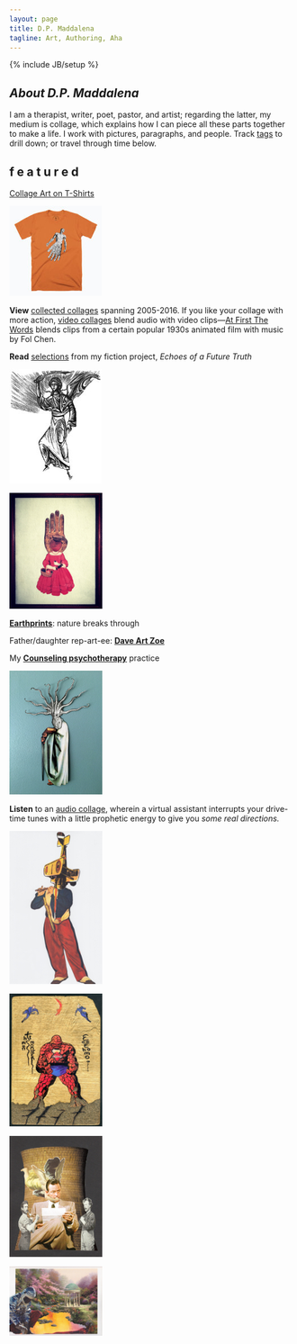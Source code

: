 ```yaml
---
layout: page
title: D.P. Maddalena
tagline: Art, Authoring, Aha
---
```

{% include JB/setup %}

## *About D.P. Maddalena*

 
I am a therapist, writer, poet, pastor, and artist; regarding the latter, my medium is collage, which explains how I can
piece all these parts together to make a life. I work with pictures, paragraphs, and people. Track [tags](http://www.imby.net/tags.html) to drill down; or travel through time below.


## f e a t u r e d

<a href='https://cottonbureau.com/people/maddalena-collage'>Collage Art on T-Shirts</a>

<a href='https://cottonbureau.com/people/maddalena-collage'><img src='assets/cuttle-shirt.jpg'></a>

<strong>View</strong> <a href='https://www.dpmaddalena.com/20140223/collected-collages'>collected collages</a> spanning 2005-2016. If you like your collage with more action, <a href='https://www.dpmaddalena.com/categories.html#video-ref'>video collages</a> blend audio with video clips&mdash;<a href='20150801/first-the-words'>At First The Words</a> blends clips from a certain popular 1930s animated film with music by Fol Chen.

<strong>Read</strong> <a href='20220116/Echoes-of-a-Future-Truth'>selections</a> from my fiction project, <em>Echoes of a Future Truth</em>

<a href='20220116/Echoes-of-a-Future-Truth'><img src='assets/eft.jpg'></a>

<a href='https://www.imby.net/images/galleries/collage-2016/'><img src='assets/15.jpg'></a>

<strong><a href="https://vsco.co/maddalena/gallery">Earthprints</a></strong>: nature breaks through

Father/daughter rep-art-ee: <strong><a href="http://daveartzoe.wordpress.com/">Dave Art Zoe</a></strong>

My <strong><a href="http://maddalenamft.com">Counseling psychotherapy</a></strong> practice

<a href='https://www.dpmaddalena.com/categories.html#audio-ref'><img src='assets/15-x.jpg'></a>

<strong>Listen</strong> to an <a href='20140520/Starting-Directions-To'>audio collage</a>, wherein a virtual assistant interrupts your drive-time tunes with a little prophetic energy to give you <em>some real directions.</em>


<a href='20140222/Collages-2013'><img src='assets/13.jpg'></a>

<a href='20131212/heroes'><img src='assets/heroes.jpg'></a>

<a href='20120606/collages-2012'><img src='assets/10-12.jpg'></a>

<a href='20140221/collager-of-light'><img src='assets/14.jpg'></a></p>
     
    


